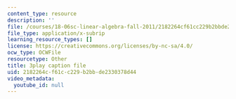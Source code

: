 ```yaml
---
content_type: resource
description: ''
file: /courses/18-06sc-linear-algebra-fall-2011/2182264cf61cc229b2bbde2330378d44_FX4C-JpTFgY.srt
file_type: application/x-subrip
learning_resource_types: []
license: https://creativecommons.org/licenses/by-nc-sa/4.0/
ocw_type: OCWFile
resourcetype: Other
title: 3play caption file
uid: 2182264c-f61c-c229-b2bb-de2330378d44
video_metadata:
  youtube_id: null
---
```

